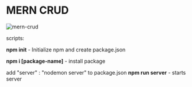 # MERN CRUD

![mern-crud](https://blog.hyperiondev.com/wp-content/uploads/2018/09/Blog-Article-MERN-Stack.jpg)

scripts:

**npm init** - Initialize npm and create package.json

**npm i [package-name]** - install package

add "server" : "nodemon server" to package.json
**npm run server** - starts server
